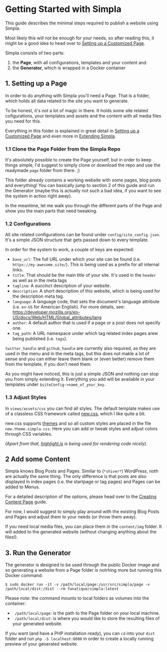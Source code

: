 # Getting Started with Simpla

This guide describes the minimal steps required to publish a website using
Simpla.

Most likely this will not be enough for your needs, so after reading
this, it might be a good idea to head over to [Setting up a Customized
Page](/documentation/02.setting-up-a-customized-page.md).

Simpla consists of two parts:

1. the **Page**, with all configurations, templates and your content
   and
2. the **Generator**, which is wrapped in a Docker container

## 1. Setting up a Page

In order to do anything with Simpla you'll need a Page. That is a
folder, which holds all data related to the site you want to generate.

To be honest, it's not a lot of magic in there. It holds some site
related cofigurations, your templates and assets and the content with
all media files you need for this.

Everything in this folder is explained in great detail in [Setting up a Customized
Page](/documentation/02.setting-up-a-customized-page.md) and even more
in [Extending Simpla](/documentation/04.extending-simpla.md).

### 1.1 Clone the Page Folder from the Simpla Repo

It's absolutely possible to create the Page yourself, but in order to
keep things simple, I'd suggest to simply clone or download the repo and
use the readymade `page` folder from there. ;)

This folder already contains a working website with some pages, blog posts
and everything! You can basically jump to section 2 of this guide
and run the Generator (maybe this is actually not such a bad idea, if you want to
see the system in action right away).

In the meantime, let me walk you through the different parts of the Page
and show you the main parts that need tweaking.

### 1.2 Configurations

All site related configurations can be found under
`config/site_config.json`. It's a simple JSON structure that gets passed
down to every template.

In order for the system to work, a couple of keys are expected:

- `base_url`: The full URL under which your site can be found (i.e.
  `https://my-awesome.site/`). This is being used as a prefix for all
internal links.
- `title`: That should be the main title of your site. It's used in the
  `header` as well as in the meta tags
- `tagline`: A succinct description of your website.
- `description`: A short description of this website, which is being
  used for the description meta tag.
- `language`: A language code, that sets the document's language
  attribute (i.e. `en-US` for American English). For more details, see: https://developer.mozilla.org/en-US/docs/Web/HTML/Global_attributes/lang
- `author`: A default author that is used if a page or a post does not
  specify one.
- `tag_path`: A URL namespace under which tag related index pages arew
  being published (i.e. `tags`).


`twitter_handle` and `github_handle` are currently also required, as
they are used in the menu and in the meta tags, but this does not makle
a lot of sense and you can either leave them blank or (even better)
remove them from the template, if you don't need them.


As you might have noticed, this is just a simple JSON and nothing
can stop you from simply extending it. Everything you add will be
available in your templates under `$siteConfig->name_of_your_key`.


### 1.3 Adjust Styles

In `views/assets/css` you can find all styles. The default template
makes use of a classless CSS framework called [new.css](https://newcss.net/), which I like quite a bit.

new.css supports [themes](https://newcss.net/themes/) and so all custom styles are placed in the file `new.theme.simpla.css`.
Here you can add or tweak styles and adjust colors through CSS variables.

*(Apart from that, [highlight.js](https://highlightjs.org/) is being used
for rendering code nicely).*

## 2 Add some Content

Simpla knows Blog Posts and Pages. Similar to (`*shiver*`) WordPress,
noth are actually the same thing. The only difference is that posts are
also displayed in index pages (i.e. the startpage or tag pages) and
Pages can be added to Menus.

For a detailed description of the options, please head over to the
[Creating Content
Page](/documentation/03.creating-content.md) guide.

For now, I would suggest to simply play around with the existing Blog
Posts and Pages and adjust them to your needs (or throw them away).

If you need local media files, you can place them in the `content/img`
folder. It will added to the generated website (without changing
anything about the files!).


## 3. Run the Generator

The generator is designed to be used through the public Docker image and
so generating a website from a Page folder is notrhing more but running
this Docker command:

```SHELL
$ sudo docker run -it -v /path/local/page:/usr/src/simpla/page -v /path/local/dist:/dist --rm fanatique/simpla:latest
```

Please note: the command mounts to local folders as volumes into the
container:

- ` /path/local/page`: is the path to the Page folder on your local machine.
- ` /path/local/dist`: is where you would like to store the resulting
  files of your generated website.

If you want (and have a PHP installation ready), you can `cd` into your
`dist` folder and run `php -S localhost:8080` in order to create a
locally running preview of your generated website.
